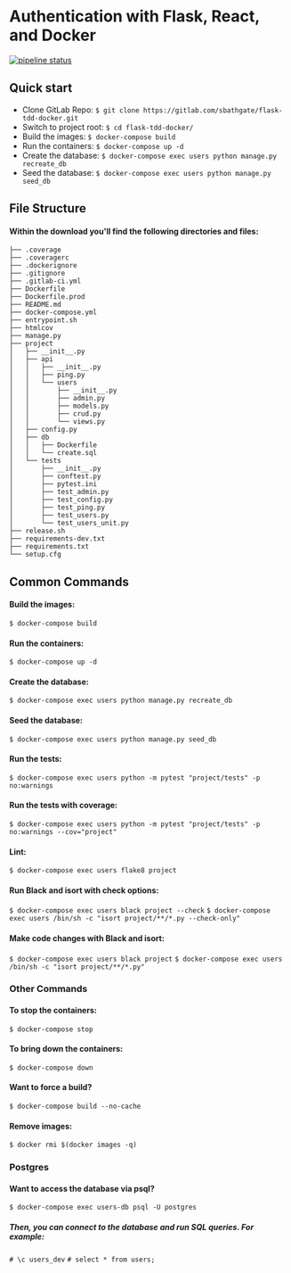 # Authentication with Flask, React, and Docker

[![pipeline status](https://gitlab.com/sbathgate/flask-tdd-docker/badges/master/pipeline.svg)](https://gitlab.com/sbathgate/flask-tdd-docker/commits/master)

## Quick start
* Clone GitLab Repo: `$ git clone https://gitlab.com/sbathgate/flask-tdd-docker.git`
* Switch to project root: `$ cd flask-tdd-docker/`
* Build the images: `$ docker-compose build`
* Run the containers: `$ docker-compose up -d`
* Create the database: `$ docker-compose exec users python manage.py recreate_db`
* Seed the database: `$ docker-compose exec users python manage.py seed_db`


## File Structure
#### Within the download you'll find the following directories and files:
```
├── .coverage
├── .coveragerc
├── .dockerignore
├── .gitignore
├── .gitlab-ci.yml
├── Dockerfile
├── Dockerfile.prod
├── README.md
├── docker-compose.yml
├── entrypoint.sh
├── htmlcov
├── manage.py
├── project
│   ├── __init__.py
│   ├── api
│   │   ├── __init__.py
│   │   ├── ping.py
│   │   └── users
│   │       ├── __init__.py
│   │       ├── admin.py
│   │       ├── models.py
│   │       ├── crud.py
│   │       └── views.py
│   ├── config.py
│   ├── db
│   │   ├── Dockerfile
│   │   └── create.sql
│   └── tests
│       ├── __init__.py
│       ├── conftest.py
│       ├── pytest.ini
│       ├── test_admin.py
│       ├── test_config.py
│       ├── test_ping.py
│       ├── test_users.py
│       └── test_users_unit.py
├── release.sh
├── requirements-dev.txt
├── requirements.txt
└── setup.cfg
```

## Common Commands
#### Build the images:
```$ docker-compose build```

#### Run the containers:
```$ docker-compose up -d```

#### Create the database:
```$ docker-compose exec users python manage.py recreate_db```

#### Seed the database:
```$ docker-compose exec users python manage.py seed_db```

#### Run the tests:
```$ docker-compose exec users python -m pytest "project/tests" -p no:warnings```

#### Run the tests with coverage:
```$ docker-compose exec users python -m pytest "project/tests" -p no:warnings --cov="project"```

#### Lint:
```$ docker-compose exec users flake8 project```

#### Run Black and isort with check options:
```$ docker-compose exec users black project --check```
```$ docker-compose exec users /bin/sh -c "isort project/**/*.py --check-only"```

#### Make code changes with Black and isort:
```$ docker-compose exec users black project```
```$ docker-compose exec users /bin/sh -c "isort project/**/*.py"```

### Other Commands
#### To stop the containers:
```$ docker-compose stop```

#### To bring down the containers:
```$ docker-compose down```

#### Want to force a build?
```$ docker-compose build --no-cache```

#### Remove images:
```$ docker rmi $(docker images -q)```

### Postgres
#### Want to access the database via psql?
```$ docker-compose exec users-db psql -U postgres```

##### Then, you can connect to the database and run SQL queries. For example:
```# \c users_dev```
```# select * from users;```